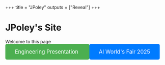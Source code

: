 +++
title = "JPoley"
outputs = ["Reveal"]
+++

# JPoley's Site

Welcome to this page

<div class="r-hstack justify-center" style="gap: 20px;">
  <a href="/engineer/" style="text-decoration: none; padding: 15px 30px; background-color: #4CAF50; color: white; border-radius: 5px; font-size: 1.2em;">
    Engineering Presentation
  </a>
  <a href="/ai/worlds-fair2025/" style="text-decoration: none; padding: 15px 30px; background-color: #007BFF; color: white; border-radius: 5px; font-size: 1.2em;">
    AI World's Fair 2025
  </a>
</div>
